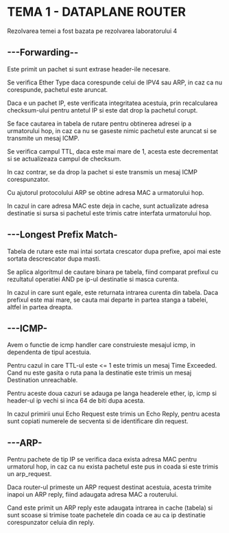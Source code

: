 
# TEMA 1 - DATAPLANE ROUTER
Rezolvarea temei a fost bazata pe rezolvarea laboratorului 4


## ---Forwarding--

Este primit un pachet si sunt extrase header-ile necesare.

Se verifica Ether Type daca corespunde celui de IPV4 sau ARP,
in caz ca nu corespunde, pachetul este aruncat.

Daca e un pachet IP, este verificata integritatea acestuia, prin recalcularea
checksum-ului pentru antetul IP si este dat drop la pachetul corupt.

Se face cautarea in tabela de rutare pentru obtinerea adresei ip a
urmatorului hop, in caz ca nu se gaseste nimic pachetul este aruncat si
se transmite un mesaj ICMP.

Se verifica campul TTL, daca este mai mare de 1, acesta este decrementat si
se actualizeaza campul de checksum.

In caz contrar, se da drop la pachet si este transmis un mesaj ICMP
corespunzator.

Cu ajutorul protocolului ARP se obtine adresa MAC a urmatorului hop.

In cazul in care adresa MAC este deja in cache, sunt actualizate adresa
destinatie si sursa si pachetul este trimis catre interfata urmatorului hop.


## ---Longest Prefix Match-

Tabela de rutare este mai intai sortata crescator dupa prefixe,
apoi mai este sortata descrescator dupa masti.

Se aplica algoritmul de cautare binara pe tabela, fiind comparat prefixul cu
rezultatul operatiei AND pe ip-ul destinatie si masca curenta.

In cazul in care sunt egale, este returnata intrarea curenta din tabela.
Daca prefixul este mai mare, se cauta mai departe in partea stanga a tabelei,
altfel in partea dreapta.


## ---ICMP-

Avem o functie de icmp handler care construieste mesajul icmp,
in dependenta de tipul acestuia.

Pentru cazul in care TTL-ul este <= 1 este trimis un mesaj Time Exceeded.
Cand nu este gasita o ruta pana la destinatie este trimis
un mesaj Destination unreachable.

Pentru aceste doua cazuri se adauga pe langa headerele ether, ip, icmp si
header-ul ip vechi si inca 64 de biti dupa acesta.

In cazul primirii unui Echo Request este trimis un Echo Reply, pentru acesta
sunt copiati numerele de secventa si de identificare din request.

## ---ARP-

Pentru pachete de tip IP se verifica daca exista adresa MAC pentru urmatorul
hop, in caz ca nu exista pachetul este pus in coada si este trimis un arp_request.

Daca router-ul primeste un ARP request destinat acestuia, acesta trimite inapoi
un ARP reply, fiind adaugata adresa MAC a routerului.

Cand este primit un ARP reply este adaugata intrarea in cache (tabela) si sunt
scoase si trimise toate pachetele din coada ce au ca ip destinatie corespunzator celuia
din reply.


